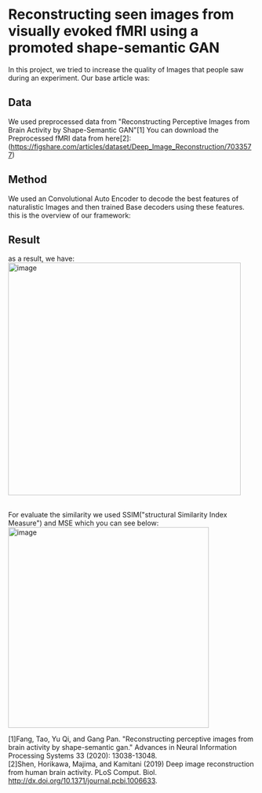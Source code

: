 # Reconstructing seen images from visually evoked fMRI using a promoted shape-semantic GAN
In this project, we tried to increase the quality of Images that people saw during an experiment. Our base article was: 
## Data
We used preprocessed data from "Reconstructing Perceptive Images from Brain Activity by Shape-Semantic GAN"[1]
You can download the Preprocessed fMRI data from here[2]:
(https://figshare.com/articles/dataset/Deep_Image_Reconstruction/7033577)

## Method
We used an Convolutional Auto Encoder to decode the best features of naturalistic Images and then trained Base decoders using these features.
this is the overview of our framework:


## Result 
as a result, we have:
<br> <img width="474" alt="image" src="https://github.com/shamimgolafshan/Reconstructing-Seen-Images/assets/35660420/8dd881fc-3638-4624-8e24-82ba06e08017">

<br>For evaluate the similarity we used SSIM("structural Similarity Index Measure") and MSE which you can see below:
<br> <img width="409" alt="image" src="https://github.com/shamimgolafshan/Reconstructing-Seen-Images/assets/35660420/6c6869d7-a63c-4653-899c-1dfe7f6d788c">








[1]Fang, Tao, Yu Qi, and Gang Pan. "Reconstructing perceptive images from brain activity by shape-semantic gan." Advances in Neural Information Processing Systems 33 (2020): 13038-13048.
<br>[2]Shen, Horikawa, Majima, and Kamitani (2019) Deep image reconstruction from human brain activity. PLoS Comput. Biol. http://dx.doi.org/10.1371/journal.pcbi.1006633.

